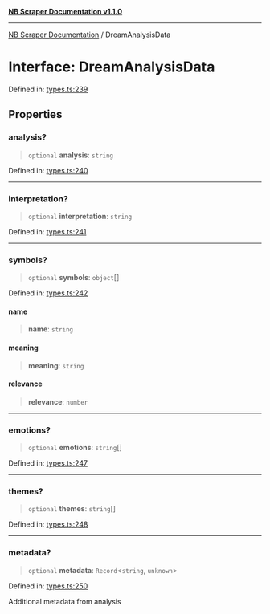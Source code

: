 [**NB Scraper Documentation v1.1.0**](../README.md)

***

[NB Scraper Documentation](../globals.md) / DreamAnalysisData

# Interface: DreamAnalysisData

Defined in: [types.ts:239](https://github.com/Chakszzz/NB-Scraper/blob/06c561b9f0d22405d402fc768994dc101fb84509/app/types.ts#L239)

## Properties

### analysis?

> `optional` **analysis**: `string`

Defined in: [types.ts:240](https://github.com/Chakszzz/NB-Scraper/blob/06c561b9f0d22405d402fc768994dc101fb84509/app/types.ts#L240)

***

### interpretation?

> `optional` **interpretation**: `string`

Defined in: [types.ts:241](https://github.com/Chakszzz/NB-Scraper/blob/06c561b9f0d22405d402fc768994dc101fb84509/app/types.ts#L241)

***

### symbols?

> `optional` **symbols**: `object`[]

Defined in: [types.ts:242](https://github.com/Chakszzz/NB-Scraper/blob/06c561b9f0d22405d402fc768994dc101fb84509/app/types.ts#L242)

#### name

> **name**: `string`

#### meaning

> **meaning**: `string`

#### relevance

> **relevance**: `number`

***

### emotions?

> `optional` **emotions**: `string`[]

Defined in: [types.ts:247](https://github.com/Chakszzz/NB-Scraper/blob/06c561b9f0d22405d402fc768994dc101fb84509/app/types.ts#L247)

***

### themes?

> `optional` **themes**: `string`[]

Defined in: [types.ts:248](https://github.com/Chakszzz/NB-Scraper/blob/06c561b9f0d22405d402fc768994dc101fb84509/app/types.ts#L248)

***

### metadata?

> `optional` **metadata**: `Record`\<`string`, `unknown`\>

Defined in: [types.ts:250](https://github.com/Chakszzz/NB-Scraper/blob/06c561b9f0d22405d402fc768994dc101fb84509/app/types.ts#L250)

Additional metadata from analysis
